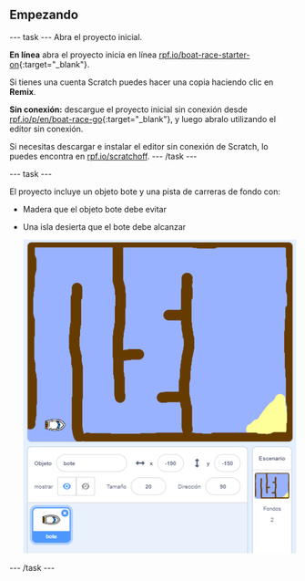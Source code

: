 ## Empezando

\--- task \--- Abra el proyecto inicial.

**En línea** abra el proyecto inicia en línea [rpf.io/boat-race-starter-on](http://rpf.io/boat-race-starter-on){:target="_blank"}.

Si tienes una cuenta Scratch puedes hacer una copia haciendo clic en **Remix**.

**Sin conexión:** descargue el proyecto inicial sin conexión desde [rpf.io/p/en/boat-race-go](http://rpf.io/p/en/boat-race-go){:target="_blank"}, y luego abralo utilizando el editor sin conexión.

Si necesitas descargar e instalar el editor sin conexión de Scratch, lo puedes encontra en [rpf.io/scratchoff](http://rpf.io/scratchoff). \--- /task \---

\--- task \---

El proyecto incluye un objeto bote y una pista de carreras de fondo con:

- Madera que el objeto bote debe evitar
- Una isla desierta que el bote debe alcanzar
    
    ![captura de pantalla](images/boat-starter.png)

\--- /task \---